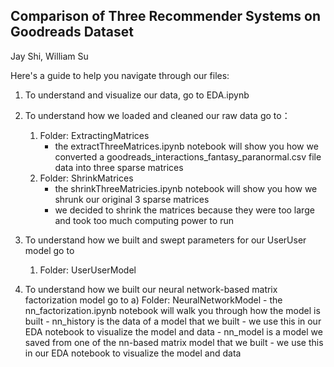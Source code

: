 Comparison of Three Recommender Systems on Goodreads Dataset
-------------------------------------------------------------
Jay Shi, William Su

Here's a guide to help you navigate through our files:

1. To understand and visualize our data, go to EDA.ipynb

2. To understand how we loaded and cleaned our raw data go to：
    1. Folder: ExtractingMatrices
        - the extractThreeMatrices.ipynb notebook will show you how we
          converted a goodreads_interactions_fantasy_paranormal.csv file data
          into three sparse matrices
    2. Folder: ShrinkMatrices
        - the shrinkThreeMatricies.ipynb notebook will show you how
          we shrunk our original 3 sparse matrices
        - we decided to shrink the matrices because they were too large
          and took too much computing power to run

3. To understand how we built and swept parameters for our UserUser model go to
    1. Folder: UserUserModel
      



4. To understand how we built our neural network-based matrix factorization model go to
    a) Folder: NeuralNetworkModel
        - the nn_factorization.ipynb notebook will walk you through how the model is built
        - nn_history is the data of a model that we built
            - we use this in our EDA notebook to visualize the model and data
        - nn_model is a model we saved from one of the nn-based matrix model that we built
             - we use this in our EDA notebook to visualize the model and data
